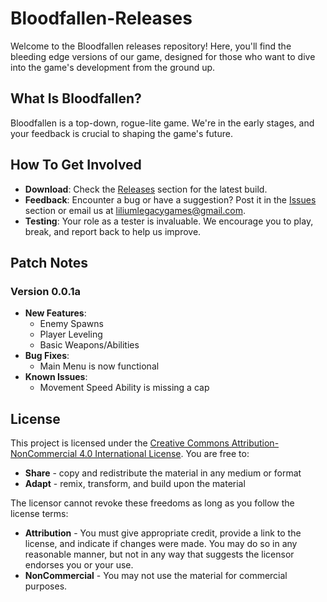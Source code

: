 # Bloodfallen-Releases
Welcome to the Bloodfallen releases repository! Here, you'll find the bleeding edge versions of our game, designed for those who want to dive into the game's development from the ground up.
## What Is Bloodfallen?
Bloodfallen is a top-down, rogue-lite game. We're in the early stages, and your feedback is crucial to shaping the game's future.
## How To Get Involved
- **Download**:  Check the [Releases](https://github.com/Lilium-Legacy-Games/bloodfallen-releases/releases) section for the latest build.
- **Feedback**: Encounter a bug or have a suggestion? Post it in the [Issues](https://github.com/Lilium-Legacy-Games/bloodfallen-releases/issues) section or email us at [liliumlegacygames@gmail.com](mailto:liliumlegacygames@gmail.com).
- **Testing**: Your role as a tester is invaluable. We encourage you to play, break, and report back to help us improve.

## Patch Notes
### Version 0.0.1a
- **New Features**:
  - Enemy Spawns
  - Player Leveling
  - Basic Weapons/Abilities
- **Bug Fixes**:
  - Main Menu is now functional
- **Known Issues**:
  - Movement Speed Ability is missing a cap
## License
This project is licensed under the [Creative Commons Attribution-NonCommercial 4.0 International License](https://creativecommons.org/licenses/by-nc/4.0/). You are free to:
- **Share** - copy and redistribute the material in any medium or format
- **Adapt** - remix, transform, and build upon the material

The licensor cannot revoke these freedoms as long as you follow the license terms:
- **Attribution** - You must give appropriate credit, provide a link to the license, and indicate if changes were made. You may do so in any reasonable manner, but not in any way that suggests the licensor endorses you or your use.
- **NonCommercial** - You may not use the material for commercial purposes.
